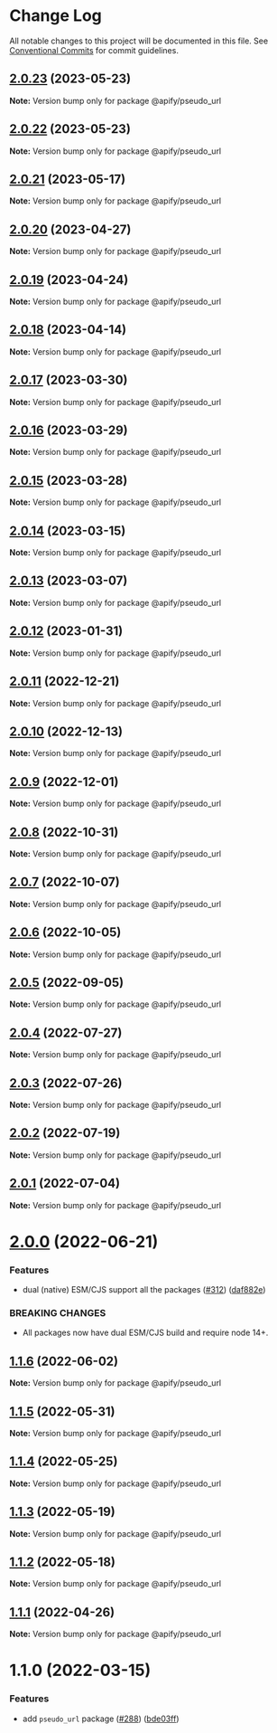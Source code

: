# Change Log

All notable changes to this project will be documented in this file.
See [Conventional Commits](https://conventionalcommits.org) for commit guidelines.

## [2.0.23](https://github.com/apify/apify-shared-js/compare/@apify/pseudo_url@2.0.22...@apify/pseudo_url@2.0.23) (2023-05-23)

**Note:** Version bump only for package @apify/pseudo_url





## [2.0.22](https://github.com/apify/apify-shared-js/compare/@apify/pseudo_url@2.0.21...@apify/pseudo_url@2.0.22) (2023-05-23)

**Note:** Version bump only for package @apify/pseudo_url





## [2.0.21](https://github.com/apify/apify-shared-js/compare/@apify/pseudo_url@2.0.20...@apify/pseudo_url@2.0.21) (2023-05-17)

**Note:** Version bump only for package @apify/pseudo_url





## [2.0.20](https://github.com/apify/apify-shared-js/compare/@apify/pseudo_url@2.0.19...@apify/pseudo_url@2.0.20) (2023-04-27)

**Note:** Version bump only for package @apify/pseudo_url





## [2.0.19](https://github.com/apify/apify-shared-js/compare/@apify/pseudo_url@2.0.18...@apify/pseudo_url@2.0.19) (2023-04-24)

**Note:** Version bump only for package @apify/pseudo_url





## [2.0.18](https://github.com/apify/apify-shared-js/compare/@apify/pseudo_url@2.0.17...@apify/pseudo_url@2.0.18) (2023-04-14)

**Note:** Version bump only for package @apify/pseudo_url





## [2.0.17](https://github.com/apify/apify-shared-js/compare/@apify/pseudo_url@2.0.16...@apify/pseudo_url@2.0.17) (2023-03-30)

**Note:** Version bump only for package @apify/pseudo_url





## [2.0.16](https://github.com/apify/apify-shared-js/compare/@apify/pseudo_url@2.0.15...@apify/pseudo_url@2.0.16) (2023-03-29)

**Note:** Version bump only for package @apify/pseudo_url





## [2.0.15](https://github.com/apify/apify-shared-js/compare/@apify/pseudo_url@2.0.14...@apify/pseudo_url@2.0.15) (2023-03-28)

**Note:** Version bump only for package @apify/pseudo_url





## [2.0.14](https://github.com/apify/apify-shared-js/compare/@apify/pseudo_url@2.0.13...@apify/pseudo_url@2.0.14) (2023-03-15)

**Note:** Version bump only for package @apify/pseudo_url





## [2.0.13](https://github.com/apify/apify-shared-js/compare/@apify/pseudo_url@2.0.12...@apify/pseudo_url@2.0.13) (2023-03-07)

**Note:** Version bump only for package @apify/pseudo_url





## [2.0.12](https://github.com/apify/apify-shared-js/compare/@apify/pseudo_url@2.0.11...@apify/pseudo_url@2.0.12) (2023-01-31)

**Note:** Version bump only for package @apify/pseudo_url





## [2.0.11](https://github.com/apify/apify-shared-js/compare/@apify/pseudo_url@2.0.10...@apify/pseudo_url@2.0.11) (2022-12-21)

**Note:** Version bump only for package @apify/pseudo_url





## [2.0.10](https://github.com/apify/apify-shared-js/compare/@apify/pseudo_url@2.0.9...@apify/pseudo_url@2.0.10) (2022-12-13)

**Note:** Version bump only for package @apify/pseudo_url





## [2.0.9](https://github.com/apify/apify-shared-js/compare/@apify/pseudo_url@2.0.8...@apify/pseudo_url@2.0.9) (2022-12-01)

**Note:** Version bump only for package @apify/pseudo_url





## [2.0.8](https://github.com/apify/apify-shared-js/compare/@apify/pseudo_url@2.0.7...@apify/pseudo_url@2.0.8) (2022-10-31)

**Note:** Version bump only for package @apify/pseudo_url





## [2.0.7](https://github.com/apify/apify-shared-js/compare/@apify/pseudo_url@2.0.6...@apify/pseudo_url@2.0.7) (2022-10-07)

**Note:** Version bump only for package @apify/pseudo_url





## [2.0.6](https://github.com/apify/apify-shared-js/compare/@apify/pseudo_url@2.0.5...@apify/pseudo_url@2.0.6) (2022-10-05)

**Note:** Version bump only for package @apify/pseudo_url





## [2.0.5](https://github.com/apify/apify-shared-js/compare/@apify/pseudo_url@2.0.4...@apify/pseudo_url@2.0.5) (2022-09-05)

**Note:** Version bump only for package @apify/pseudo_url





## [2.0.4](https://github.com/apify/apify-shared-js/compare/@apify/pseudo_url@2.0.3...@apify/pseudo_url@2.0.4) (2022-07-27)

**Note:** Version bump only for package @apify/pseudo_url





## [2.0.3](https://github.com/apify/apify-shared-js/compare/@apify/pseudo_url@2.0.2...@apify/pseudo_url@2.0.3) (2022-07-26)

**Note:** Version bump only for package @apify/pseudo_url





## [2.0.2](https://github.com/apify/apify-shared-js/compare/@apify/pseudo_url@2.0.1...@apify/pseudo_url@2.0.2) (2022-07-19)

**Note:** Version bump only for package @apify/pseudo_url





## [2.0.1](https://github.com/apify/apify-shared-js/compare/@apify/pseudo_url@2.0.0...@apify/pseudo_url@2.0.1) (2022-07-04)

**Note:** Version bump only for package @apify/pseudo_url





# [2.0.0](https://github.com/apify/apify-shared-js/compare/@apify/pseudo_url@1.1.6...@apify/pseudo_url@2.0.0) (2022-06-21)


### Features

* dual (native) ESM/CJS support all the packages ([#312](https://github.com/apify/apify-shared-js/issues/312)) ([daf882e](https://github.com/apify/apify-shared-js/commit/daf882ecdb3ff5b75975b92fc3528802a53bc736))


### BREAKING CHANGES

* All packages now have dual ESM/CJS build and require node 14+.





## [1.1.6](https://github.com/apify/apify-shared-js/compare/@apify/pseudo_url@1.1.5...@apify/pseudo_url@1.1.6) (2022-06-02)

**Note:** Version bump only for package @apify/pseudo_url





## [1.1.5](https://github.com/apify/apify-shared-js/compare/@apify/pseudo_url@1.1.4...@apify/pseudo_url@1.1.5) (2022-05-31)

**Note:** Version bump only for package @apify/pseudo_url





## [1.1.4](https://github.com/apify/apify-shared-js/compare/@apify/pseudo_url@1.1.3...@apify/pseudo_url@1.1.4) (2022-05-25)

**Note:** Version bump only for package @apify/pseudo_url





## [1.1.3](https://github.com/apify/apify-shared-js/compare/@apify/pseudo_url@1.1.2...@apify/pseudo_url@1.1.3) (2022-05-19)

**Note:** Version bump only for package @apify/pseudo_url





## [1.1.2](https://github.com/apify/apify-shared-js/compare/@apify/pseudo_url@1.1.1...@apify/pseudo_url@1.1.2) (2022-05-18)

**Note:** Version bump only for package @apify/pseudo_url





## [1.1.1](https://github.com/apify/apify-shared-js/compare/@apify/pseudo_url@1.1.0...@apify/pseudo_url@1.1.1) (2022-04-26)

**Note:** Version bump only for package @apify/pseudo_url





# 1.1.0 (2022-03-15)


### Features

* add `pseudo_url` package ([#288](https://github.com/apify/apify-shared-js/issues/288)) ([bde03ff](https://github.com/apify/apify-shared-js/commit/bde03ffff5efb13189c7a73a725ad8befe390796))
